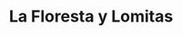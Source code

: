 ---
title: La Floresta y Lomitas
nombre_comunidad: La Floresta y Lomitas
municipio: Pradera
departamento: Valle del Cauca
descripcion: >-
  Ubicados en zona rural de Pradera - Valle del Cauca, a 11km de la cabecera
  municipal, son comunidades campesinas con 80 familias aproximadamente. 
  Desarrollan prácticas agropecuarias como ganadería de ceba, cultivos
  transitorios y frutales (frijol, yuca, cilantro, ají dulce, habichuela,
  tomate, banano, aguacate, zapote y naranjas), realizan procesos de
  comercialización directa en el Municipio de Pradera.
num_personas: 270
num_familias: 80
min_distancia_casco_urbano: 15
km_distancia_casco_urbano: 10
vias_acceso: >-
  A 10 km de la cabecera municipal, 15 minutos vía principal de acceso
  pavimentada en buen estado, vías terciarias en regular estado por la zona
  conocida como Lucitania.
infraestructura_comunitaria:
  - >-
    Sede de la escuela primaria que está proyectada para como Casa cultural y
    Comunitaria
  - '  Capilla iglesia católica'
  - ' Cancha de fútbol'
  - ' Institución Educativa Antonio Nariño - Sede Francisco Antonio Zea'
  - ' Sede Junta de Acción Comunal'
notas_infraestructura_comunitaria: null
liderazgo_comunidad:
  - Juntas de acción Comunal activas
  - 'Participación activa en el Consejo Municipal de Desarrollo Rural. '
inclusion_diversidad_genero: >-
  Comunidad que se reconoce como población campesina. Mujeres organizadas y con
  liderazgos representativos en la zona. Se observa población en condición de
  discapacidad principalmente cognitiva.
comentarios_conectividad: Internet satelital
punto_SOLE: Colegio abandonado que usa la JAC para reuniones
comentarios_punto_SOLE:
  - >-
    https://padlet.com/comunidadlaflorestavyc/sole-la-floresta-y-lomitas-rf4asnn778840rvq
ppales_actividades_economicas_vocacion_productiva:
  - Agropecuaria
  - ' ganadería de ceba'
  - ' cultivos transitorios y frutales (frijol - yuca - cilantro - ají dulce - habichuela - tomate - banano - aguacate - zapote y naranjas)'
comentarios_ppales_actividades_economicas_vocacion_productiva: null
comunidad_sostenible_uso_suelo: >-
  En la zona hay extensos cultivos de caña de azúcar, elemento que es percibido
  por la comunidad, como generador de impactos negativos
org_con_proyeccion: []
servicios_publicos_comunidades_focalizadas:
  - 'Acueducto: AcuaValle'
  - ' Energía Eléctrica'
  - No cuenta con alcantarillado
comunidades_focalizadas_educacion_infraestructura_educativa:
  - Institución Educativa Antonio Nariño
  - >2-
     Sede Francisco Antonio Zea en Lomitas.
    los NNA y jóvenes de La Floresta se trasladan a Lomitas y a Pradera para
    estudiar.
comunidades_focalizadas_practicas_organizativas: []
conectividad_minima: Bueno
iniciativas_priorizadas:
  - >-
    Fortalecer los agronegocios de pequeños productores de hortalizas de 
    ASOPIERNECHUCHA -Asociación de Productores Comercializadores y Procesadores
    de Productos Agropecuarios de la Floresta ubicadas en el corregimiento
    Floresta y hortalizas de AGROSIMA -Asociación de Campesinos Productores
    Agropecuarios de la Sima ubicada en el corregimiento de Lomitas mediante el
    incremento de las capacidades técnico productivos y comerciales
  - ' buscando mayor competitividad y sostenibilidad ambiental'
org_focalizada: []
riesgo: null
otros_programas_USAID: []
alianzas_colaboradores: []
posibilidad_iniciativas_conjuntas_aliados_2: []
actividades_ocio:
  - Fiesta del Campesino
  - Semana Santa
  - ' Fiesta de San Pedro y San Pablo'
  - ' Cuadrangulares de fútbol (mixto'
  - ' hombres'
  - ' mujeres'
  - |2
     solteros y casados)
medios_comunicacion_narrativas_locales:
  - Casa Zambo
num_visitas_realizadas: null
num_diagnosticos_rurales_participativos_realizados: null
infraestructura_salud_atencion_psicosocial:
  - >-
    A través del programa se habilitó servicio de psicología de manera
    presencial en la cabecera municipal en el ESE CENTRO UNO.
notas_infraestructura_salud_atencion_psicosocial: null
num_visitas_predio: null
grafica_ubicacion_geografica: /charts/municipios/pradera/ubicacion_geografica.html
url: /reportes/la-floresta-y-lomitas
imagen_iniciativas_productivas: null
imagen_medios_comunicacion: null
layout: comunidad
download_file: /reportes/la-floresta-y-lomitas.pdf

---